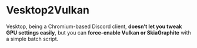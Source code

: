 # Vesktop2Vulkan
Vesktop, being a Chromium-based Discord client, **doesn’t let you tweak GPU settings easily**, but you can **force-enable Vulkan or SkiaGraphite** with a simple batch script.
